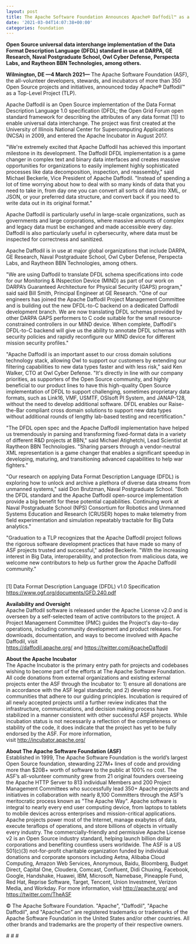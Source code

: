 ```yaml
---
layout: post
title: The Apache Software Foundation Announces Apache® Daffodil™ as a Top-Level Project
date: '2021-03-04T14:07:38+00:00'
categories: foundation
---
```

<p><b>Open Source universal data interchange implementation of the Data Format Description Language (DFDL) standard in use at DARPA, GE Research, Naval Postgraduate School, Owl Cyber Defense,&nbsp;Perspecta Labs, and Raytheon BBN Technologies, among others.</b></p><p><b>Wilmington, DE —4 March 2021—</b> The Apache Software Foundation (ASF), the all-volunteer developers, stewards, and incubators of more than 350 Open Source projects and initiatives, announced today Apache® Daffodil™ as a Top-Level Project (TLP).</p><p>Apache Daffodil is an Open Source implementation of the Data Format Description Language 1.0 specification (DFDL; the Open Grid Forum open standard framework for describing the attributes of any data format [1]) to enable universal data interchange. The project was first created at the University of Illinois National Center for Supercomputing Applications (NCSA) in 2009, and entered the Apache Incubator in August 2017.</p><p>"We're extremely excited that Apache Daffodil has achieved this important milestone in its development. The Daffodil DFDL implementation is a game changer in complex text and binary data interfaces and creates massive opportunities for organizations to easily implement highly sophisticated processes like data decomposition, inspection, and reassembly," said Michael Beckerle, Vice President of Apache Daffodil. "Instead of spending a lot of time worrying about how to deal with so many kinds of data that you need to take in, from day one you can convert all sorts of data into XML, or JSON, or your preferred data structure, and convert back if you need to write data out in its original format."</p><p>Apache Daffodil is particularly useful in large-scale organizations, such as governments and large corporations, where massive amounts of complex and legacy data must be exchanged and made accessible every day. Daffodil is also particularly useful in cybersecurity, where data must be inspected for correctness and sanitized.</p><p>Apache Daffodil is in use at major global organizations that include DARPA, GE Research, Naval Postgraduate School, Owl Cyber Defense, Perspecta Labs, and Raytheon BBN Technologies, among others.</p><p>"We are using Daffodil to translate DFDL schema specifications into code for our Monitoring &amp; INspection Device (MIND) as part of our work on DARPA’s Guaranteed Architecture for Physical Security (GAPS) program," said said Bill Smith, Principal Engineer at GE Research. "One of our engineers has joined the Apache Daffodil Project Management Committee and is building out the new DFDL-to-C backend on a dedicated Daffodil development branch. We are now translating DFDL schemas provided by other DARPA GAPS performers to C code suitable for the small resource-constrained controllers in our MIND device. When complete, Daffodil's DFDL-to-C backend will give us the ability to annotate DFDL schemas with security policies and rapidly reconfigure our MIND device for different mission security profiles."</p><p>"Apache Daffodil is an important asset to our cross domain solutions technology stack, allowing Owl to support our customers by extending our filtering capabilities to new data types faster and with less risk," said Ken Walker, CTO at Owl Cyber Defense. "It's directly in line with our company priorities, as supporters of the Open Source community, and highly beneficial to our product lines to have this high-quality Open Source implementation of DFDL to support challenging, sometimes proprietary data formats, such as Link16, VMF, USMTF, OSIsoft PI System, and JANAP-128, without the need to develop additional software. DFDL enables our Raise-the-Bar compliant cross domain solutions to support new data types without additional rounds of lengthy lab-based testing and recertification."</p><p>"The DFDL open spec and the Apache Daffodil implementation have helped us tremendously in parsing and transforming fixed-format data in a variety of different R&amp;D projects at BBN," said Michael Atighetchi, Lead Scientist at Raytheon BBN Technologies. "Sharing parsers through a vendor-neutral XML representation is a game changer that enables a significant speedup in developing, maturing, and transitioning advanced capabilities to help war fighters."</p><p>"Our research on applying Data Format Description Language (DFDL) is exploring how to unlock and archive a plethora of diverse data streams from unmanned systems," said Don Brutzman, Naval Postgraduate School. "Both the DFDL standard and the Apache Daffodil open-source implementation provide a big benefit for these potential capabilities. Continuing work at Naval Postgraduate School (NPS) Consortium for Robotics and Unmanned Systems Education and Research (CRUSER) hopes to make telemetry from field experimentation and simulation repeatably tractable for Big Data analytics."</p><p>"Graduation to a TLP recognizes that the Apache Daffodil project follows the rigorous software development practices that have made so many of ASF projects trusted and successful," added Beckerle. "With the increasing interest in Big Data, interoperability, and protection from malicious data, we welcome new contributors to help us further grow the Apache Daffodil community."<br><br></p><p>[1] Data Format Description Language (DFDL) v1.0 Specification <a href="https://www.ogf.org/documents/GFD.240.pdf" target="_blank">https://www.ogf.org/documents/GFD.240.pdf</a></p><p><b>Availability and Oversight<br></b>Apache Daffodil software is released under the Apache License v2.0 and is overseen by a self-selected team of active contributors to the project. A Project Management Committee (PMC) guides the Project's day-to-day operations, including community development and product releases. For downloads, documentation, and ways to become involved with Apache Daffodil, visit <a href="https://daffodil.apache.org/" target="_blank">https://daffodil.apache.org/</a><a href="https://daffodil.apache.org/" target="_blank"></a>&nbsp;and&nbsp;<a href="https://twitter.com/ApacheDaffodil" target="_blank">https://twitter.com/ApacheDaffodil</a>&nbsp;</p><p><b>About the Apache Incubator<br></b>The Apache Incubator is the primary entry path for projects and codebases wishing to become part of the efforts at The Apache Software Foundation. All code donations from external organizations and existing external projects enter the ASF through the Incubator to: 1) ensure all donations are in accordance with the ASF legal standards; and 2) develop new communities that adhere to our guiding principles. Incubation is required of all newly accepted projects until a further review indicates that the infrastructure, communications, and decision making process have stabilized in a manner consistent with other successful ASF projects. While incubation status is not necessarily a reflection of the completeness or stability of the code, it does indicate that the project has yet to be fully endorsed by the ASF. For more information, visit&nbsp;<a href="http://incubator.apache.org/" target="_blank">http://incubator.apache.org/</a></p><p><b>About The Apache Software Foundation (ASF)<br></b>Established in 1999, The Apache Software Foundation is the world’s largest Open Source foundation, stewarding 227M+ lines of code and providing more than $20B+ worth of software to the public at 100% no cost. The ASF’s all-volunteer community grew from 21 original founders overseeing the Apache HTTP Server to 813 individual Members and 200 Project Management Committees who successfully lead 350+ Apache projects and initiatives in collaboration with nearly 8,100 Committers through the ASF’s meritocratic process known as "The Apache Way". Apache software is integral to nearly every end user computing device, from laptops to tablets to mobile devices across enterprises and mission-critical applications. Apache projects power most of the Internet, manage exabytes of data, execute teraflops of operations, and store billions of objects in virtually every industry. The commercially-friendly and permissive Apache License v2 is an Open Source industry standard, helping launch billion dollar corporations and benefiting countless users worldwide. The ASF is a US 501(c)(3) not-for-profit charitable organization funded by individual donations and corporate sponsors including Aetna, Alibaba Cloud Computing, Amazon Web Services, Anonymous, Baidu, Bloomberg, Budget Direct, Capital One, Cloudera, Comcast, Confluent, Didi Chuxing, Facebook, Google, Handshake, Huawei, IBM, Microsoft, Namebase, Pineapple Fund, Red Hat, Reprise Software, Target, Tencent, Union Investment, Verizon Media, and Workday. For more information, visit <a href="http://apache.org/" target="_blank" style="background-color: rgb(255, 255, 255);">http://apache.org/</a> and <a href="https://twitter.com/TheASF" target="_blank" style="background-color: rgb(255, 255, 255);">https://twitter.com/TheASF</a>&nbsp;</p><p>© The Apache Software Foundation. "Apache", "Daffodil", "Apache Daffodil", and "ApacheCon" are registered trademarks or trademarks of the Apache Software Foundation in the United States and/or other countries. All other brands and trademarks are the property of their respective owners.</p><p># # #</p>
